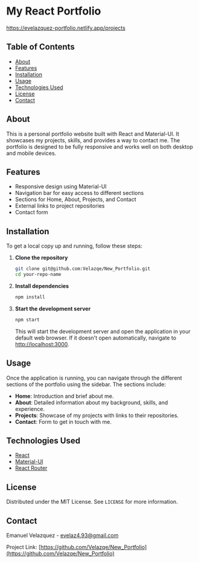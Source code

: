 # My React Portfolio
https://evelazquez-portfolio.netlify.app/projects

## Table of Contents
- [About](#about)
- [Features](#features)
- [Installation](#installation)
- [Usage](#usage)
- [Technologies Used](#technologies-used)
- [License](#license)
- [Contact](#contact)

## About
This is a personal portfolio website built with React and Material-UI. It showcases my projects, skills, and provides a way to contact me. The portfolio is designed to be fully responsive and works well on both desktop and mobile devices.

## Features
- Responsive design using Material-UI
- Navigation bar for easy access to different sections
- Sections for Home, About, Projects, and Contact
- External links to project repositories
- Contact form

## Installation
To get a local copy up and running, follow these steps:

1. **Clone the repository**
    ```bash
    git clone git@github.com:Velazqe/New_Portfolio.git
    cd your-repo-name
    ```

2. **Install dependencies**
    ```bash
    npm install
    ```

3. **Start the development server**
    ```bash
    npm start
    ```

    This will start the development server and open the application in your default web browser. If it doesn't open automatically, navigate to [http://localhost:3000](http://localhost:3000).

## Usage
Once the application is running, you can navigate through the different sections of the portfolio using the sidebar. The sections include:

- **Home**: Introduction and brief about me.
- **About**: Detailed information about my background, skills, and experience.
- **Projects**: Showcase of my projects with links to their repositories.
- **Contact**: Form to get in touch with me.


## Technologies Used
- [React](https://reactjs.org/)
- [Material-UI](https://mui.com/)
- [React Router](https://reactrouter.com/)

## License
Distributed under the MIT License. See `LICENSE` for more information.

## Contact
Emanuel Velazquez - [evelaz4.93@gmail.com](mailto:evelaz4.93@gmail.com)

Project Link: [https://github.com/Velazqe/New_Portfolio](https://github.com/Velazqe/New_Portfolio)


